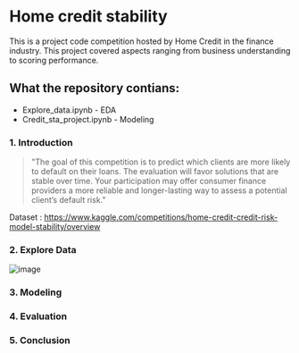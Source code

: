 # Home credit stability
This is a project code competition hosted by Home Credit in the finance industry. This project covered aspects ranging from business understanding to scoring performance.
## What the repository contians: 
* Explore_data.ipynb - EDA
* Credit_sta_project.ipynb - Modeling
### 1. Introduction
>"The goal of this competition is to predict which clients are more likely to default on their loans. The evaluation will favor solutions that are stable over time.
Your participation may offer consumer finance providers a more reliable and longer-lasting way to assess a potential client’s default risk."
>
Dataset : https://www.kaggle.com/competitions/home-credit-credit-risk-model-stability/overview



### 2. Explore Data
![image](https://github.com/jackitchai/Credit-risk-model-stability/assets/107567014/48494143-db71-4645-bdb7-2281509c6d65)

### 3. Modeling


### 4. Evaluation

### 5. Conclusion
